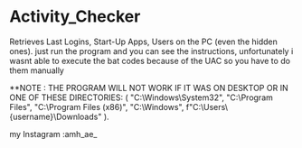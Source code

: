 # Activity_Checker
Retrieves Last Logins, Start-Up Apps, Users on the PC (even the hidden ones).
just run the program and you can see the instructions, unfortunately i wasnt able to execute the bat codes because of the UAC
so you have to do them manually

**NOTE : THE PROGRAM WILL NOT WORK IF IT WAS ON DESKTOP OR IN ONE OF THESE DIRECTORIES:
(
    "C:\\Windows\\System32",
    "C:\\Program Files",
    "C:\\Program Files (x86)",
    "C:\\Windows",
    f"C:\\Users\\{username}\\Downloads"
).

my Instagram :amh_ae_
